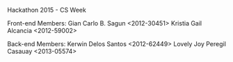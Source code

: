 Hackathon 2015 - CS Week

Front-end Members:
  Gian Carlo B. Sagun <2012-30451>
  Kristia Gail Alcancia <2012-59002>

Back-end Members:
  Kerwin Delos Santos <2012-62449>
  Lovely Joy Peregil Casauay <2013-05574>
